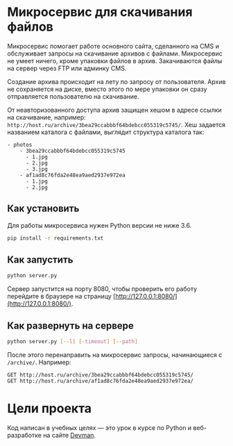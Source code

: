 # Микросервис для скачивания файлов

Микросервис помогает работе основного сайта, сделанного на CMS и обслуживает
запросы на скачивание архивов с файлами. Микросервис не умеет ничего, кроме упаковки файлов
в архив. Закачиваются файлы на сервер через FTP или админку CMS.

Создание архива происходит на лету по запросу от пользователя. Архив не сохраняется на диске, вместо этого по мере упаковки он сразу отправляется пользователю на скачивание.

От неавторизованного доступа архив защищен хешом в адресе ссылки на скачивание, например: `http://host.ru/archive/3bea29ccabbbf64bdebcc055319c5745/`. Хеш задается названием каталога с файлами, выглядит структура каталога так:

```
- photos
    - 3bea29ccabbbf64bdebcc055319c5745
      - 1.jpg
      - 2.jpg
      - 3.jpg
    - af1ad8c76fda2e48ea9aed2937e972ea
      - 1.jpg
      - 2.jpg
```


## Как установить

Для работы микросервиса нужен Python версии не ниже 3.6.

```bash
pip install -r requirements.txt
```

## Как запустить

```bash
python server.py
```

Сервер запустится на порту 8080, чтобы проверить его работу перейдите в браузере на страницу [http://127.0.0.1:8080/](http://127.0.0.1:8080/).

## Как развернуть на сервере

```bash
python server.py [--l] [-timeout] [--path]
```

После этого перенаправить на микросервис запросы, начинающиеся с `/archive/`. Например:

```
GET http://host.ru/archive/3bea29ccabbbf64bdebcc055319c5745/
GET http://host.ru/archive/af1ad8c76fda2e48ea9aed2937e972ea/
```

# Цели проекта

Код написан в учебных целях — это урок в курсе по Python и веб-разработке на сайте [Devman](https://dvmn.org).
